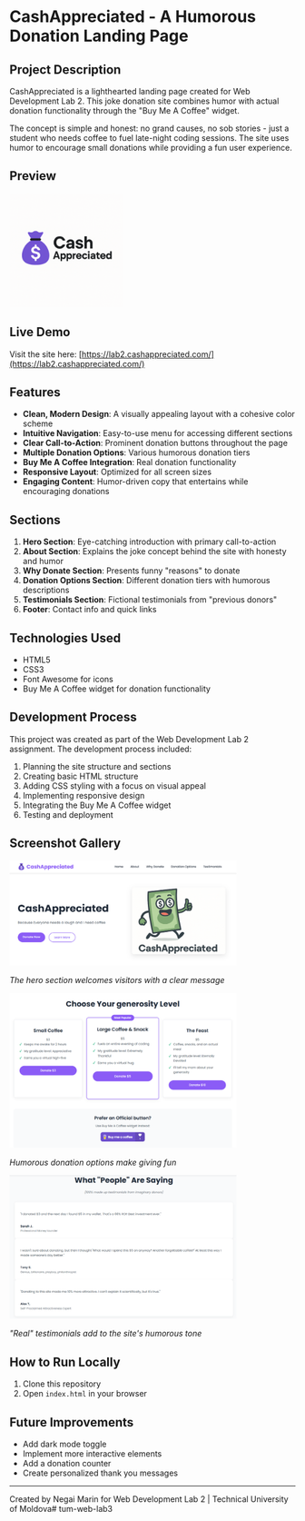 # CashAppreciated - A Humorous Donation Landing Page

## Project Description

CashAppreciated is a lighthearted landing page created for Web Development Lab 2. This joke donation site combines humor with actual donation functionality through the "Buy Me A Coffee" widget.

The concept is simple and honest: no grand causes, no sob stories - just a student who needs coffee to fuel late-night coding sessions. The site uses humor to encourage small donations while providing a fun user experience.

## Preview

<img src="assets/logo.png" alt="CashAppreciated Logo" width="200">

## Live Demo

Visit the site here: [https://lab2.cashappreciated.com/](https://lab2.cashappreciated.com/)

## Features

- **Clean, Modern Design**: A visually appealing layout with a cohesive color scheme
- **Intuitive Navigation**: Easy-to-use menu for accessing different sections
- **Clear Call-to-Action**: Prominent donation buttons throughout the page
- **Multiple Donation Options**: Various humorous donation tiers
- **Buy Me A Coffee Integration**: Real donation functionality
- **Responsive Layout**: Optimized for all screen sizes
- **Engaging Content**: Humor-driven copy that entertains while encouraging donations

## Sections

1. **Hero Section**: Eye-catching introduction with primary call-to-action
2. **About Section**: Explains the joke concept behind the site with honesty and humor
3. **Why Donate Section**: Presents funny "reasons" to donate
4. **Donation Options Section**: Different donation tiers with humorous descriptions
5. **Testimonials Section**: Fictional testimonials from "previous donors"
6. **Footer**: Contact info and quick links

## Technologies Used

- HTML5
- CSS3
- Font Awesome for icons
- Buy Me A Coffee widget for donation functionality

## Development Process

This project was created as part of the Web Development Lab 2 assignment. The development process included:

1. Planning the site structure and sections
2. Creating basic HTML structure
3. Adding CSS styling with a focus on visual appeal
4. Implementing responsive design
5. Integrating the Buy Me A Coffee widget
6. Testing and deployment

## Screenshot Gallery

<img src="screenshots/hero.png" alt="Hero Section" width="400">
<p><em>The hero section welcomes visitors with a clear message</em></p>

<img src="screenshots/options.png" alt="Donation Options" width="400">
<p><em>Humorous donation options make giving fun</em></p>

<img src="screenshots/testimonials.png" alt="Testimonials" width="400">
<p><em>"Real" testimonials add to the site's humorous tone</em></p>

## How to Run Locally

1. Clone this repository
2. Open `index.html` in your browser

## Future Improvements

- Add dark mode toggle
- Implement more interactive elements
- Add a donation counter
- Create personalized thank you messages

---

Created by Negai Marin for Web Development Lab 2 | Technical University of Moldova#   t u m - w e b - l a b 3 
 
 